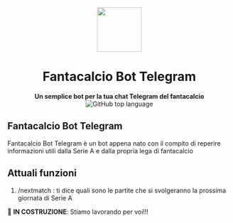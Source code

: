 <div align="center">
    <img src="https://www.fantacalcio.it/images/logo-fantacalcio.svg" class="logo" width='100px' />
    <h1>Fantacalcio Bot Telegram</h1>
    <strong>Un semplice bot per la tua chat Telegram del fantacalcio</strong>
    <img alt="GitHub top language" src="https://img.shields.io/github/languages/top/pygera/fantacalcio-bot?logo=python">
</div>

## Fantacalcio Bot Telegram

Fantacalcio Bot Telegram è un bot appena nato con il compito di reperire informazioni utili dalla Serie A e dalla propria lega di fantacalcio

## Attuali funzioni

1. /nextmatch : ti dice quali sono le partite che si svolgeranno la prossima giornata di Serie A

🔧 **IN COSTRUZIONE**: Stiamo lavorando per voi!!!
